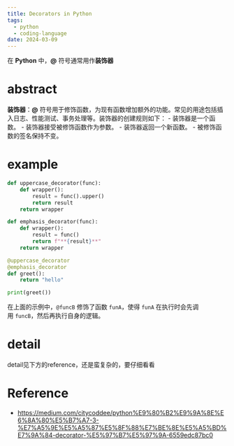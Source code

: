 ```yaml
---
title: Decorators in Python
tags:
  - python
  - coding-language
date: 2024-03-09
---
```

在 **Python** 中，**@** 符号通常用作**装饰器**

# abstract

**装饰器**：**@** 符号用于修饰函数，为现有函数增加额外的功能。常见的用途包括插入日志、性能测试、事务处理等。装饰器的创建规则如下：
    - 装饰器是一个函数。
    - 装饰器接受被修饰函数作为参数。
    - 装饰器返回一个新函数。
    - 被修饰函数的签名保持不变。


# example


```python
def uppercase_decorator(func):
    def wrapper():
        result = func().upper()
        return result
    return wrapper

def emphasis_decorator(func):
    def wrapper():
        result = func()
        return f"**{result}**"
    return wrapper

@uppercase_decorator
@emphasis_decorator
def greet():
    return "hello"

print(greet())
```

在上面的示例中，`@funcB` 修饰了函数 `funA`，使得 `funA` 在执行时会先调用 `funcB`，然后再执行自身的逻辑。


# detail

detail见下方的reference，还是蛮复杂的，要仔细看看

# Reference

* https://medium.com/citycoddee/python%E9%80%B2%E9%9A%8E%E6%8A%80%E5%B7%A7-3-%E7%A5%9E%E5%A5%87%E5%8F%88%E7%BE%8E%E5%A5%BD%E7%9A%84-decorator-%E5%97%B7%E5%97%9A-6559edc87bc0